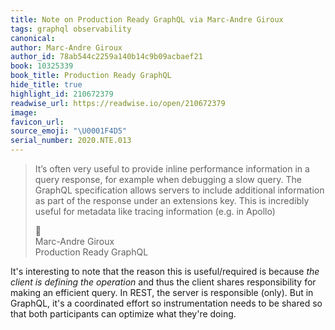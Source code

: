 ```yaml
---
title: Note on Production Ready GraphQL via Marc-Andre Giroux
tags: graphql observability
canonical:
author: Marc-Andre Giroux
author_id: 78ab544c2259a140b14c9b09acbaef21
book: 10325339
book_title: Production Ready GraphQL
hide_title: true
highlight_id: 210672379
readwise_url: https://readwise.io/open/210672379
image:
favicon_url:
source_emoji: "\U0001F4D5"
serial_number: 2020.NTE.013
---
```

> It’s often very useful to provide inline performance information in a query response, for example when debugging a slow query. The GraphQL specification allows servers to include additional information as part of the response under an extensions key. This is incredibly useful for metadata like tracing information (e.g. in Apollo)
> <div class="quoteback-footer"><div class="quoteback-avatar"><span class="mini-emoji"> 📕</span></div><div class="quoteback-metadata"><div class="metadata-inner"><span style="display:none">FROM:</span><div aria-label="Marc-Andre Giroux" class="quoteback-author"> Marc-Andre Giroux</div><div aria-label="Production Ready GraphQL" class="quoteback-title"> Production Ready GraphQL</div></div></div></div>

It's interesting to note that the reason this is useful/required is because *the client is defining the operation* and thus the client shares responsibility for making an efficient query. In REST, the server is responsible (only). But in GraphQL, it's a coordinated effort so instrumentation needs to be shared so that both participants can optimize what they're doing.
